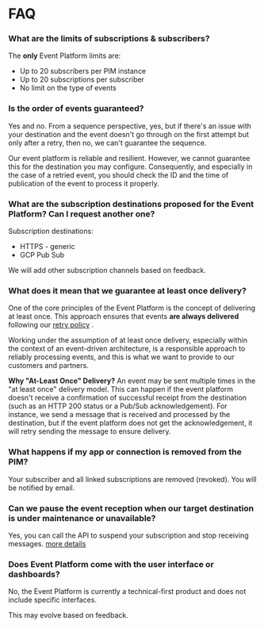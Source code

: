 # FAQ
### What are the limits of subscriptions & subscribers?

The **only** Event Platform limits are: 

- Up to 20 subscribers per PIM instance
- Up to 20 subscriptions per subscriber
- No limit on the type of events 

### Is the order of events guaranteed?

Yes and no. From a sequence perspective, yes, but if there's an issue with your destination and the event doesn't go through on the first attempt but only after a retry, then no, we can't guarantee the sequence. 

Our event platform is reliable and resilient. However, we cannot guarantee this for the destination you may configure.
Consequently, and especially in the case of a retried event, you should check the ID and the time of publication of the event to process it properly.

### What are the subscription destinations proposed for the Event Platform? Can I request another one?

Subscription destinations:

- HTTPS - generic
- GCP Pub Sub

We will add other subscription channels based on feedback.

### What does it mean that we guarantee at least once delivery?

One of the core principles of the Event Platform is the concept of delivering at least once. This approach ensures that events **are always delivered** following our [retry policy](/akeneo-event-platform/concepts.html#retry-policies) . 

Working under the assumption of at least once delivery, especially within the context of an event-driven architecture, is a responsible approach to reliably processing events, and this is what we want to provide to our customers and partners. 

**Why "At-Least Once" Delivery?**
An event may be sent multiple times in the "at least once" delivery model. This can happen if the event platform doesn't receive a confirmation of successful receipt from the destination (such as an HTTP 200 status or a Pub/Sub acknowledgement). For instance, we send a message that is received and processed by the destination, but if the event platform does not get the acknowledgement, it will retry sending the message to ensure delivery.

### What happens if my app or connection is removed from the PIM?

Your subscriber and all linked subscriptions are removed (revoked). You will be notified by email. 

### Can we pause the event reception when our target destination is under maintenance or unavailable?

Yes, you can call the API to suspend your subscription and stop receiving messages. [more details](/akeneo-event-platform/best-practices.html#suspending-and-resuming-subscriptions-during-migration)

### Does Event Platform come with the user interface or dashboards?

No, the Event Platform is currently a technical-first product and does not include specific interfaces.

This may evolve based on feedback.
